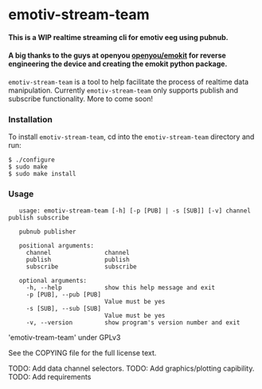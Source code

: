 # emotiv-stream-team 


#### This is a WIP realtime streaming cli for emotiv eeg using pubnub. 
#### A big thanks to the guys at openyou [openyou/emokit](https://github.com/openyou/emokit "openyou/emokit") for reverse engineering the device and creating the emokit python package.


`emotiv-stream-team` is a tool to help facilitate the process of realtime data manipulation. Currently `emotiv-stream-team` only supports publish and subscribe functionality. More to come soon!  

### Installation

To install `emotiv-stream-team`, cd into the `emotiv-stream-team` directory and run: 

	$ ./configure
	$ sudo make
	$ sudo make install

### Usage

       usage: emotiv-stream-team [-h] [-p [PUB] | -s [SUB]] [-v] channel publish subscribe

       pubnub publisher

       positional arguments:
         channel               channel
         publish               publish
         subscribe             subscribe

       optional arguments:
         -h, --help            show this help message and exit
         -p [PUB], --pub [PUB]
                               Value must be yes
         -s [SUB], --sub [SUB]
                               Value must be yes
         -v, --version         show program's version number and exit
       

'emotiv-tream-team' under GPLv3

See the COPYING file for the full license text.

TODO: Add data channel selectors. 
TODO: Add graphics/plotting capibility.
TODO: Add requirements
